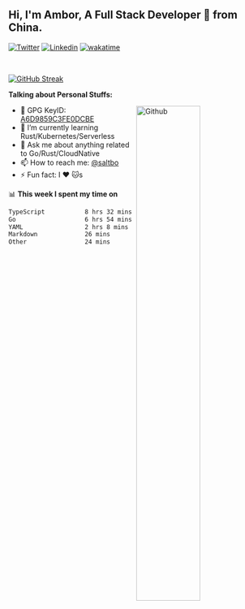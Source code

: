## Hi, I'm Ambor, A Full Stack Developer 🚀 from China.

[![Twitter](https://img.shields.io/badge/-saltbo-1ca0f1?style=flat&logo=twitter&logoColor=white)](https://twitter.com/rdsaltbo)
[![Linkedin](https://img.shields.io/badge/-saltbo-blue?style=flat&logo=Linkedin&logoColor=white)](https://www.linkedin.com/in/saltbo/)
[![wakatime](https://wakatime.com/badge/user/f82b1c77-faab-48cd-aef5-a12c0aff104b.svg)](https://wakatime.com/@f82b1c77-faab-48cd-aef5-a12c0aff104b)

&nbsp;  

[![GitHub Streak](http://github-readme-streak-stats.herokuapp.com?user=saltbo&hide_border=true&date_format=M%20j%5B%2C%20Y%5D)](https://git.io/streak-stats)

**Talking about Personal Stuffs:**
<!-- Any image aligned to the right. Beware the width  -->
<img width="50%" align="right" alt="Github" src="https://raw.githubusercontent.com/saltbo/saltbo/master/images/git-header.svg" />

- 🤘 GPG KeyID: [A6D9859C3FE0DCBE](https://saltbo.cn/pgp_keys.asc)
- 🌱 I’m currently learning Rust/Kubernetes/Serverless
- 💬 Ask me about anything related to Go/Rust/CloudNative
- 📫 How to reach me: [@saltbo](https://t.me/saltbo)
- ⚡ Fun fact: I :heart: :cat:s


📊 **This week I spent my time on**
<!--START_SECTION:waka-->

```txt
TypeScript           8 hrs 32 mins   ██████████▓░░░░░░░░░░░░░░   42.19 %
Go                   6 hrs 54 mins   ████████▓░░░░░░░░░░░░░░░░   34.12 %
YAML                 2 hrs 8 mins    ██▓░░░░░░░░░░░░░░░░░░░░░░   10.55 %
Markdown             26 mins         ▓░░░░░░░░░░░░░░░░░░░░░░░░   02.16 %
Other                24 mins         ▓░░░░░░░░░░░░░░░░░░░░░░░░   02.02 %
```

<!--END_SECTION:waka-->
